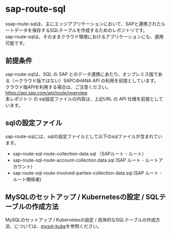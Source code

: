 # sap-route-sql 
ssap-route-sqlは、主にエッジアプリケーションにおいて、SAPと連携されたルートデータを保存するSQLテーブルを作成するためのレポジトリです。  
sap-route-sqlは、そのままクラウド環境におけるアプリケーションにも、適用可能です。

## 前提条件  
sap-route-sqlは、SQL の SAP とのデータ連携にあたり、オンプレミス版である（＝クラウド版ではない）SAPC4HANA API の利用を前提としています。  
クラウド版APIを利用する場合は、ご注意ください。  
https://api.sap.com/api/route/overview     
本レポジトリ の sql設定ファイルの内容は、上記URL の API 仕様を前提としています。  

## sqlの設定ファイル
sap-route-sqlには、sqlの設定ファイルとして以下のsqlファイルが含まれています。　  

* sap-route-sql-route-collection-data.sql （SAPルート - ルート）
* sap-route-sql-route-account-collection.data.sql (SAP ルート - ルートアカウント)
* sap-route-sql-route-involved-parties-collection-data.sql (SAP ルート - ルート関係者)

## MySQLのセットアップ / Kubernetesの設定 / SQLテーブルの作成方法
MySQLのセットアップ / Kubernetesの設定 / 具体的なSQLテーブルの作成方法、については、[mysql-kube](https://github.com/latonaio/mysql-kube)を参照ください。